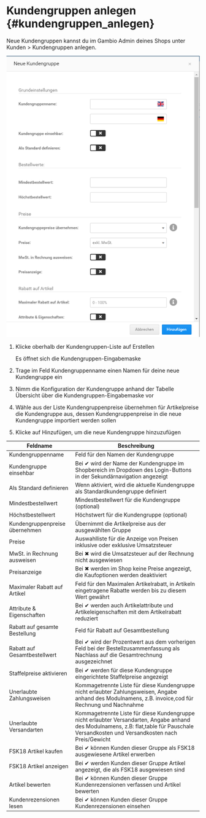 # Kundengruppen anlegen {#kundengruppen_anlegen}

Neue Kundengruppen kannst du im Gambio Admin deines Shops unter Kunden \> Kundengruppen anlegen.

![](Bilder/Abb168_KundengruppenEingabemaske.png "Kundengruppen-Eingabemaske")

1.  Klicke oberhalb der Kundengruppen-Liste auf Erstellen

    Es öffnet sich die Kundengruppen-Eingabemaske

2.  Trage im Feld Kundengruppenname einen Namen für deine neue Kundengruppe ein
3.  Nimm die Konfiguration der Kundengruppe anhand der Tabelle Übersicht über die Kundengruppen-Eingabemaske vor
4.  Wähle aus der Liste Kundengruppenpreise übernehmen für Artikelpreise die Kundengruppe aus, dessen Kundengruppenpreise in die neue Kundengruppe importiert werden sollen
5.  Klicke auf Hinzufügen, um die neue Kundengruppe hinzuzufügen

|Feldname|Beschreibung|
|--------|------------|
|Kundengruppenname|Feld für den Namen der Kundengruppe|
|Kundengruppe einsehbar|Bei ✔ wird der Name der Kundengruppe im Shopbereich im Dropdown des Login-Buttons in der Sekundärnavigation angezeigt|
|Als Standard definieren|Wenn aktiviert, wird die aktuelle Kundengruppe als Standardkundengruppe definiert|
|Mindestbestellwert|Mindestbestellwert für die Kundengruppe \(optional\)|
|Höchstbestellwert|Höchstwert für die Kundengruppe \(optional\)|
|Kundengruppenpreise übernehmen|Übernimmt die Artikelpreise aus der ausgewählten Gruppe|
|Preise|Auswahlliste für die Anzeige von Preisen inklusive oder exklusive Umsatzsteuer|
|MwSt. in Rechnung ausweisen|Bei ✖ wird die Umsatzsteuer auf der Rechnung nicht ausgewiesen|
|Preisanzeige|Bei ✖ werden im Shop keine Preise angezeigt, die Kaufoptionen werden deaktiviert|
|Maximaler Rabatt auf Artikel|Feld für den Maximalen Artikelrabatt, in Artikeln eingetragene Rabatte werden bis zu diesem Wert gewährt|
|Attribute & Eigenschaften|Bei ✔ werden auch Artikelattribute und Artikeleigenschaften mit dem Artikelrabatt reduziert|
|Rabatt auf gesamte Bestellung|Feld für Rabatt auf Gesamtbestellung|
|Rabatt auf Gesamtbestellwert|Bei ✔ wird der Prozentwert aus dem vorherigen Feld bei der Bestellzusammenfassung als Nachlass auf die Gesamtrechnung ausgezeichnet|
|Staffelpreise aktivieren|Bei ✔ werden für diese Kundengruppe eingerichtete Staffelpreise angezeigt|
|Unerlaubte Zahlungsweisen|Kommagetrennte Liste für diese Kundengruppe nicht erlaubter Zahlungsweisen, Angabe anhand des Modulnamens, z.B. invoice,cod für Rechnung und Nachnahme|
|Unerlaubte Versandarten|Kommagetrennte Liste für diese Kundengruppe nicht erlaubter Versandarten, Angabe anhand des Modulnamens, z.B: flat,table für Pauschale Versandkosten und Versandkosten nach Preis/Gewicht|
|FSK18 Artikel kaufen|Bei ✔ können Kunden dieser Gruppe als FSK18 ausgewiesene Artikel erwerben|
|FSK18 Artikel anzeigen|Bei ✔ werden Kunden dieser Gruppe Artikel angezeigt, die als FSK18 ausgewiesen sind|
|Artikel bewerten|Bei ✔ können Kunden dieser Gruppe Kundenrezensionen verfassen und Artikel bewerten|
|Kundenrezensionen lesen|Bei ✔ können Kunden dieser Gruppe Kundenrezensionen einsehen|



